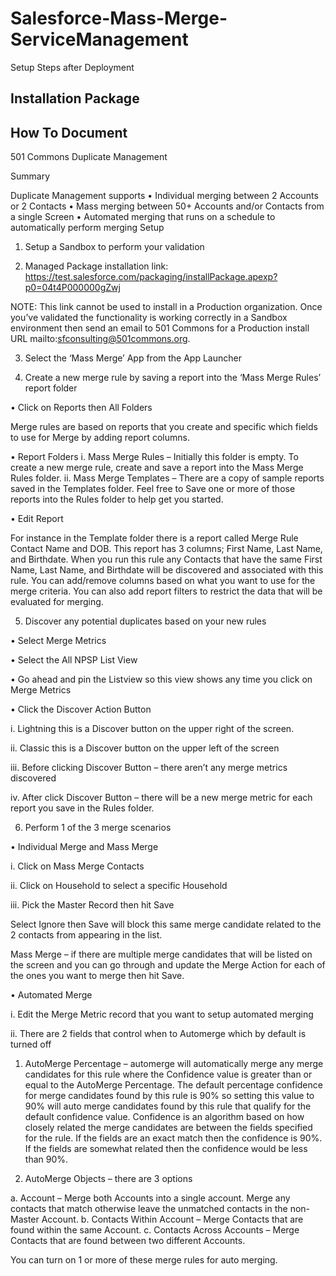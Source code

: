 Salesforce-Mass-Merge-ServiceManagement
====================

Setup Steps after Deployment

## Installation Package


## How To Document

501 Commons Duplicate Management

Summary

Duplicate Management supports
•	Individual merging between 2 Accounts or 2 Contacts
•	Mass merging between 50+ Accounts and/or Contacts from a single Screen
•	Automated merging that runs on a schedule to automatically perform merging
Setup

1)	Setup a Sandbox to perform your validation

2)	Managed Package installation link: https://test.salesforce.com/packaging/installPackage.apexp?p0=04t4P000000gZwj 

NOTE: This link cannot be used to install in a Production organization.  Once you’ve validated the functionality is working correctly in a Sandbox environment then send an email to 501 Commons for a Production install URL mailto:sfconsulting@501commons.org.

3)	Select the ‘Mass Merge’ App from the App Launcher

 


4)	Create a new merge rule by saving a report into the ‘Mass Merge Rules’ report folder

•	Click on Reports then All Folders 

Merge rules are based on reports that you create and specific which fields to use for Merge by adding report columns.

 

•	Report Folders
i.	Mass Merge Rules – Initially this folder is empty.  To create a new merge rule, create and save a report into the Mass Merge Rules folder.
ii.	Mass Merge Templates – There are a copy of sample reports saved in the Templates folder.  Feel free to Save one or more of those reports into the Rules folder to help get you started.

 

•	Edit Report

For instance in the Template folder there is a report called Merge Rule Contact Name and DOB.  This report has 3 columns; First Name, Last Name, and Birthdate.  When you run this rule any Contacts that have the same First Name, Last Name, and Birthdate will be discovered and associated with this rule.  You can add/remove columns based on what you want to use for the merge criteria.  You can also add report filters to restrict the data that will be evaluated for merging.

 



5)	Discover any potential duplicates based on your new rules

•	Select Merge Metrics

 

•	Select the All NPSP List View

 

•	Go ahead and pin the Listview so this view shows any time you click on Merge Metrics

 

•	Click the Discover Action Button

i.	Lightning this is a Discover button on the upper right of the screen.

 

ii.	Classic this is a Discover button on the upper left of the screen

 

iii.	Before clicking Discover Button – there aren’t any merge metrics discovered

 

iv.	After click Discover Button – there will be a new merge metric for each report you save in the Rules folder.

 

6)	Perform 1 of the 3 merge scenarios

•	Individual Merge and Mass Merge

i.	Click on Mass Merge Contacts

 

ii.	Click on Household to select a specific Household

 

iii.	Pick the Master Record then hit Save

 

Select Ignore then Save will block this same merge candidate related to the 2 contacts from appearing in the list.

Mass Merge – if there are multiple merge candidates that will be listed on the screen and you can go through and update the Merge Action for each of the ones you want to merge then hit Save.

•	Automated Merge

i.	Edit the Merge Metric record that you want to setup automated merging

 

ii.	There are 2 fields that control when to Automerge which by default is turned off

1.	AutoMerge Percentage – automerge will automatically merge any merge candidates for this rule where the Confidence value is greater than or equal to the AutoMerge Percentage.  The default percentage confidence for merge candidates found by this rule is 90% so setting this value to 90% will auto merge candidates found by this rule that qualify for the default confidence value.  Confidence is an algorithm based on how closely related the merge candidates are between the fields specified for the rule.  If the fields are an exact match then the confidence is 90%.  If the fields are somewhat related then the confidence would be less than 90%.

 

2.	AutoMerge Objects – there are 3 options

a.	Account – Merge both Accounts into a single account.  Merge any contacts that match otherwise leave the unmatched contacts in the non-Master Account.
b.	Contacts Within Account – Merge Contacts that are found within the same Account.
c.	Contacts Across Accounts – Merge Contacts that are found between two different Accounts.

You can turn on 1 or more of these merge rules for auto merging.

